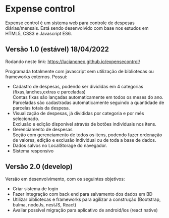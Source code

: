 # Expense control
Expense control é um sistema web para controle de despesas diárias/mensais.
Está sendo desenvolvido com base nos estudos em HTML5, CSS3 e Javascript ES6.

## Versão 1.0 (estável) 18/04/2022
Rodando neste link:
https://lucianoneo.github.io/expensecontrol/

Programada totalmente com javascript sem utilização de bibliotecas ou frameworks externos.
Possui:
- Cadastro de despesas, podendo ser divididas em 4 categorias (fixas,lanches,extras e parceladas)<br>
Contas fixas são lançadas automaticamente em todos os meses do ano.<br>
Parceladas são cadastradas automaticamente seguindo a quantidade de parcelas totais da despesa.
- Visualização de despesas, já divididas por categoria e por mês selecionado.<br>
Exclusão e edição disponível através de botões individuais nos itens.
- Gerenciamento de despesas<br>
Seção com gerenciamento de todos os itens, podendo fazer ordenação de valores, edição e exclusão individual ou de toda a base de dados.
- Dados salvos no LocalStorage do navegador.
- Sistema responsivo

## Versão 2.0 (develop)
Versão em desenvolvimento, com os seguintes objetivos:
- Criar sistema de login
- Fazer integração com back end para salvamento dos dados em BD
- Utilizar bibliotecas e frameworks para agilizar a construção (Bootstrap, bulma, nodeJs, nestJS, React)
- Avaliar possível migração para aplicativo de android/ios (react native)
